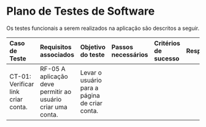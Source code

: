 # Plano de Testes de Software

Os testes funcionais a serem realizados na aplicação são descritos a seguir. 

| Caso de Teste | Requisitos associados | Objetivo do teste|Passos necessários|Critérios de sucesso|Responsável
|:---|:----|:---|:---|:---|:---
| CT-01: Verificar link criar conta.  | RF-05	A aplicação deve permitir ao usuário criar uma conta. | Levar o usuário para a página de criar conta.|

 

